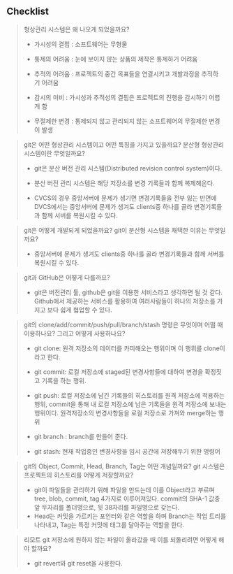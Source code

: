 ## Checklist

> 형상관리 시스템은 왜 나오게 되었을까요?
>
> - 가시성의 결핍 : 소프트웨어는 무형물
>
> - 통제의 어려움 : 눈에 보이지 않는 상품의 제작은 통제하기 어려움
> - 추적의 어려움 : 프로젝트의 중간 목표들을 연결시키고 개발과정을 추적하기 어려움
> - 감시의 미비 : 가시성과 추적성의 결핍은 프로젝트의 진행을 감시하기 어렵게 함
> - 무절제한 변경 : 통제되지 않고 관리되지 않는 소프트웨어의 무절제한 변경이 발생

> git은 어떤 형상관리 시스템이고 어떤 특징을 가지고 있을까요? 분산형 형상관리 시스템이란 무엇일까요?
>
> - git은 분산 버전 관리 시스템(Distributed revision control system)이다.
>
> - 분산 버전 관리 시스템은 해당 저장소를 변경 기록들과 함께 복제해온다.
> - CVCS의 경우 중앙서버에 문제가 생기면 변경기록들을 전부 잃는 반면에 DVCS에서는 중앙서버에 문제가 생겨도 clients중 하나를 골라 변경기록들과 함께 서버를 복원시킬 수 있다.

> git은 어떻게 개발되게 되었을까요? git이 분산형 시스템을 채택한 이유는 무엇일까요?
>
> - 중앙서버에 문제가 생겨도 clients중 하나를 골라 변경기록들과 함께 서버를 복원시킬 수 있다.

> git과 GitHub은 어떻게 다를까요?
>
> - git은 버전관리 툴, github은 git을 이용한 서비스라고 생각하면 될 것 같다. Github에서 제공하는 서비스를 활용하여 여러사람들이 하나의 저장소를 가지고 보다 쉽게 협업할 수 있다.

> git의 clone/add/commit/push/pull/branch/stash 명령은 무엇이며 어떨 때 이용하나요? 그리고 어떻게 사용하나요?
>
> - git clone: 원격 저장소의 데이터를 카피해오는 행위이며 이 행위를 clone이라고 한다.
>
> - git commit: 로컬 저장소에 staged된 변경사항들에 대하여 변경을 확정짓고 기록을 하는 행위.
> - git push: 로컬 저장소에 남긴 기록들의 히스토리를 원격 저장소에 적용하는 행위, commit을 통해 내 로컬 저장소에 남은 기록들을 원격 저장소에 보내는 행위이다.
>   원격저장소의 변경사항들을 로컬 저장소로 가져와 merge하는 행위
> - git branch : branch를 만들어 준다.
> - git stash: 현재 작업중인 변경사항을 임시 공간에 저장해두기 위한 명령어

> git의 Object, Commit, Head, Branch, Tag는 어떤 개념일까요? git 시스템은 프로젝트의 히스토리를 어떻게 저장할까요?
>
> - git이 파일들을 관리하기 위해 파일을 만드는데 이를 Object라고 부르며 tree, blob, commit, tag 4가지로 이루어져있다. commit의 SHA-1 값중 앞 두자리를 폴더명으로, 뒷 38자리를 파일명으로 갖는다.
> - Head는 커밋을 가르키는 포인터와 같은 역할을 하며 Branch는 작업 트리를 나타내고, Tag는 특정 커밋에 태그를 달아주는 역할을 한다.

> 리모트 git 저장소에 원하지 않는 파일이 올라갔을 때 이를 되돌리려면 어떻게 해야 할까요?
>
> - git revert와 git reset을 사용한다.
